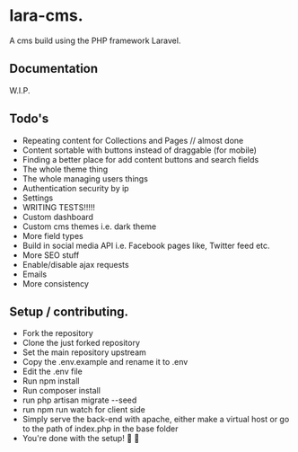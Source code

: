 # lara-cms.
A cms build using the PHP framework Laravel.

## Documentation
W.I.P.

## Todo's
- Repeating content for Collections and Pages // almost done
- Content sortable with buttons instead of draggable (for mobile)
- Finding a better place for add content buttons and search fields
- The whole theme thing
- The whole managing users things
- Authentication security by ip
- Settings
- WRITING TESTS!!!!!
- Custom dashboard
- Custom cms themes i.e. dark theme
- More field types
- Build in social media API i.e. Facebook pages like, Twitter feed etc.
- More SEO stuff
- Enable/disable ajax requests
- Emails
- More consistency

## Setup / contributing.
- Fork the repository
- Clone the just forked repository
- Set the main repository upstream
- Copy the .env.example and rename it to .env
- Edit the .env file
- Run npm install
- Run composer install
- run php artisan migrate --seed
- run npm run watch for client side
- Simply serve the back-end with apache, either make a virtual host or go to the path of index.php in the base folder
- You're done with the setup! :tada: :rocket:
